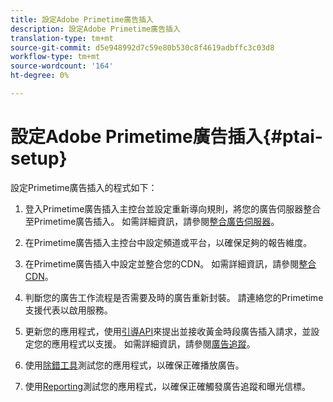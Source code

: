 ```yaml
---
title: 設定Adobe Primetime廣告插入
description: 設定Adobe Primetime廣告插入
translation-type: tm+mt
source-git-commit: d5e948992d7c59e80b530c8f4619adbffc3c03d8
workflow-type: tm+mt
source-wordcount: '164'
ht-degree: 0%

---
```



# 設定Adobe Primetime廣告插入{#ptai-setup}

設定Primetime廣告插入的程式如下：

1. 登入Primetime廣告插入主控台並設定重新導向規則，將您的廣告伺服器整合至Primetime廣告插入。 如需詳細資訊，請參閱[整合廣告伺服器](/help/primetime-ad-insertion/getting-started/integrate-ad-server.md)。

1. 在Primetime廣告插入主控台中設定頻道或平台，以確保足夠的報告維度。

1. 在Primetime廣告插入中設定並整合您的CDN。 如需詳細資訊，請參閱[整合CDN](integrate-cdn.md)。

1. 判斷您的廣告工作流程是否需要及時的廣告重新封裝。 請連絡您的Primetime支援代表以啟用服務。

1. 更新您的應用程式，使用[引導API](/help/primetime-ad-insertion/technical-reference/bootstrap-api.md)來提出並接收黃金時段廣告插入請求，並設定您的應用程式以支援。 如需詳細資訊，請參閱[廣告追蹤](set-up-ad-tracking.md)。

1. 使用[除錯工具](/help/primetime-ad-insertion/performance-monitoring-debugging-reporting/troubleshoot-and-debug.md)測試您的應用程式，以確保正確播放廣告。

1. 使用[Reporting](/help/primetime-ad-insertion/performance-monitoring-debugging-reporting/reporting-and-billing.md)測試您的應用程式，以確保正確觸發廣告追蹤和曝光信標。
